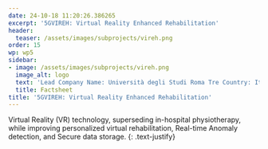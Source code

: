 ```yaml
---
date: 24-10-18 11:20:26.386265
excerpt: '5GVIREH: Virtual Reality Enhanced Rehabilitation'
header:
  teaser: /assets/images/subprojects/vireh.png
order: 15
wp: wp5
sidebar:
- image: /assets/images/subprojects/vireh.png
  image_alt: logo
  text: 'Lead Company Name: Università degli Studi Roma Tre Country: Italy Topic: Culture, Tourism & Entertainment'
  title: Factsheet
title: '5GVIREH: Virtual Reality Enhanced Rehabilitation'
---
```

Virtual Reality (VR) technology, superseding in-hospital physiotherapy, while improving personalized virtual rehabilitation, Real-time Anomaly detection, and Secure data storage.
{: .text-justify}

